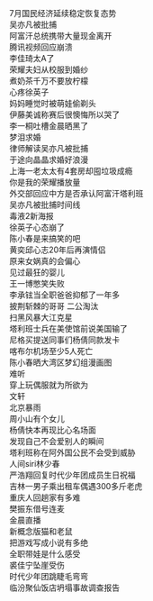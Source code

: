7月国民经济延续稳定恢复态势  
吴亦凡被批捕  
阿富汗总统携带大量现金离开  
腾讯视频回应崩溃  
李佳琦太A了  
荣耀夫妇从校服到婚纱  
煮奶茶千万不要放柠檬  
心疼徐英子  
妈妈睡觉时被萌娃偷剃头  
伊藤美诚称赛后很懊悔所以哭了  
李一桐吐槽金晨晒黑了  
梦泪求婚  
律师解读吴亦凡被批捕  
于途向晶晶求婚好浪漫  
上海一老太太有4套房却囤垃圾成瘾  
你是我的荣耀播放量  
外交部回应中方是否承认阿富汗塔利班  
吴亦凡被批捕时间线  
毒液2新海报  
徐英子心态崩了  
陈小春是来搞笑的吧  
黄奕邱心志20年后再演情侣  
原来女娲真的会偏心  
见过最狂的婴儿  
王一博憋笑失败  
李承铉当全职爸爸抑郁了一年多  
披荆斩棘的哥哥 二公淘汰  
扫黑风暴大江克星  
塔利班士兵在美使馆前说美国输了  
尼格买提送同事们杨倩同款发卡  
喀布尔机场至少5人死亡  
陈小春晒大湾区梦幻组漫画图  
难听  
穿上玩偶服就为所欲为  
文轩  
北京暴雨  
周小山有个女儿  
杨倩快本再现比心名场面  
发现自己不会爱别人的瞬间  
塔利班称在阿外国公民不会受到威胁  
人间siri林少春  
严浩翔回复时代少年团成员生日祝福  
吉林一男子乘出租车偶遇300多斤老虎  
重庆人回趟家有多难  
樊振东借号连麦  
金晨直播  
新概念版猫和老鼠  
把游戏写成小说有多绝  
全职带娃是什么感受  
裘佳宁坠崖受伤  
时代少年团跳睫毛弯弯  
临汾聚仙饭店坍塌事故调查报告  
